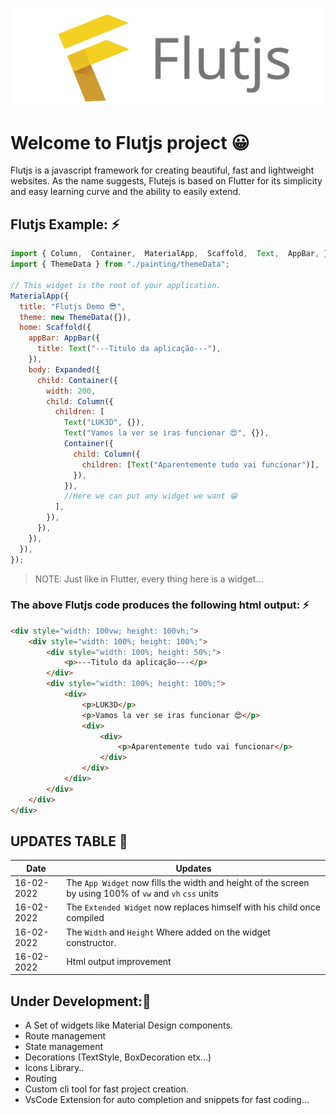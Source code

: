 ![Flutjs Logo](./Logo.svg)

# Welcome to Flutjs project 😀

Flutjs is a javascript framework for creating beautiful, fast and lightweight websites.
As the name suggests, Flutejs is based on Flutter for its simplicity and easy learning curve and the ability to easily extend.

## Flutjs Example: ⚡

```js
import { Column,  Container,  MaterialApp,  Scaffold,  Text,  AppBar, } from "./material";
import { ThemeData } from "./painting/themeData";

// This widget is the root of your application.
MaterialApp({
  title: "Flutjs Demo 😎",
  theme: new ThemeData({}),
  home: Scaffold({
    appBar: AppBar({
      title: Text("---Titulo da aplicação---"),
    }),
    body: Expanded({
      child: Container({
        width: 200,
        child: Column({
          children: [
            Text("LUK3D", {}),
            Text("Vamos la ver se iras funcionar 😍", {}),
            Container({
              child: Column({
                children: [Text("Aparentemente tudo vai funcionar")],
              }),
            }),
            //Here we can put any widget we want 😁
          ],
        }),
      }),
    }),
  }),
});
```

> NOTE: Just like in Flutter, every thing here is a widget...

### The above Flutjs code produces the following html output: ⚡

```html
<div style="width: 100vw; height: 100vh;">
    <div style="width: 100%; height: 100%;">
        <div style="width: 100%; height: 50%;">
            <p>---Titulo da aplicação---</p>
        </div>
        <div style="width: 100%; height: 100%;">
            <div>
                <p>LUK3D</p>
                <p>Vamos la ver se iras funcionar 😍</p>
                <div>
                    <div>
                        <p>Aparentemente tudo vai funcionar</p>
                    </div>
                </div>
            </div>
        </div>
    </div>
</div>
```


## UPDATES TABLE 🚀

Date | Updates|
-|-|
 16-02-2022| The `App Widget` now fills the width and height of the screen by using 100% of `vw` and `vh` `css` units |
 16-02-2022| The `Extended Widget` now replaces himself with his child once compiled |
 16-02-2022| The `Width` and `Height`  Where added on the widget constructor. |
 16-02-2022| Html output improvement |

  

## Under Development:🚧

- A Set of widgets like Material Design components.
- Route management
- State management
- Decorations (TextStyle, BoxDecoration etx...)
- Icons Library..
- Routing
- Custom cli tool for fast project creation.
- VsCode Extension for auto completion and snippets for fast coding...

<!--

const jsdom = require("jsdom");
const { JSDOM } = jsdom;
global.document = new JSDOM(`<body><body>`).window.document;


-->
